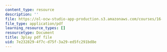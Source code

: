 ```yaml
---
content_type: resource
description: ''
file: https://ol-ocw-studio-app-production.s3.amazonaws.com/courses/16-687-private-pilot-ground-school-january-iap-2019/7e2328294f7cd75f3a29ed5fc291bd8e_EvcoYJtoQVw.pdf
file_type: application/pdf
learning_resource_types: []
resourcetype: Document
title: 3play pdf file
uid: 7e232829-4f7c-d75f-3a29-ed5fc291bd8e
---
```


